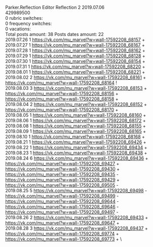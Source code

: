 Parker.Reflection	Editor Reflection 2 2019.07.06\
429989500\
0 rubric switches:\
0 frequency switches:\
0 vacations:\
Total posts amount: 38	Posts dates amount: 22\
2019.07.26 1 https://vk.com/mu_marvel?w=wall-17592208_68157 + \
2019.07.27 1 https://vk.com/mu_marvel?w=wall-17592208_68167 + \
2019.07.28 1 https://vk.com/mu_marvel?w=wall-17592208_68162 + \
2019.07.29 1 https://vk.com/mu_marvel?w=wall-17592208_68128 + \
2019.07.30 1 https://vk.com/mu_marvel?w=wall-17592208_68154 + \
2019.07.31 1 https://vk.com/mu_marvel?w=wall-17592208_68220 + \
2019.08.01 1 https://vk.com/mu_marvel?w=wall-17592208_68221 + \
2019.08.02 2 https://vk.com/mu_marvel?w=wall-17592208_68161 + https://vk.com/mu_marvel?w=wall-17592208_68164 ! \
2019.08.03 3 https://vk.com/mu_marvel?w=wall-17592208_68153 + https://vk.com/mu_marvel?w=wall-17592208_68156 + https://vk.com/mu_marvel?w=wall-17592208_68158 + \
2019.08.04 2 https://vk.com/mu_marvel?w=wall-17592208_68152 + https://vk.com/mu_marvel?w=wall-17592208_68170 + \
2019.08.05 1 https://vk.com/mu_marvel?w=wall-17592208_68160 + \
2019.08.06 1 https://vk.com/mu_marvel?w=wall-17592208_68172 + \
2019.08.08 1 https://vk.com/mu_marvel?w=wall-17592208_68155 + \
2019.08.09 1 https://vk.com/mu_marvel?w=wall-17592208_68165 + \
2019.08.10 1 https://vk.com/mu_marvel?w=wall-17592208_68168 + \
2019.08.21 1 https://vk.com/mu_marvel?w=wall-17592208_69426 + \
2019.08.22 1 https://vk.com/mu_marvel?w=wall-17592208_69434 + \
2019.08.23 1 https://vk.com/mu_marvel?w=wall-17592208_69438 + \
2019.08.24 6 https://vk.com/mu_marvel?w=wall-17592208_69436 + https://vk.com/mu_marvel?w=wall-17592208_69427 + https://vk.com/mu_marvel?w=wall-17592208_69430 + https://vk.com/mu_marvel?w=wall-17592208_69435 - https://vk.com/mu_marvel?w=wall-17592208_69429 + https://vk.com/mu_marvel?w=wall-17592208_69505 - \
2019.08.25 5 https://vk.com/mu_marvel?w=wall-17592208_69498 - https://vk.com/mu_marvel?w=wall-17592208_69499 - https://vk.com/mu_marvel?w=wall-17592208_69644 - https://vk.com/mu_marvel?w=wall-17592208_69646 - https://vk.com/mu_marvel?w=wall-17592208_69497 - \
2019.08.26 2 https://vk.com/mu_marvel?w=wall-17592208_69433 + https://vk.com/mu_marvel?w=wall-17592208_69647 + \
2019.08.28 3 https://vk.com/mu_marvel?w=wall-17592208_69437 + https://vk.com/mu_marvel?w=wall-17592208_69774 + https://vk.com/mu_marvel?w=wall-17592208_69773 + \
